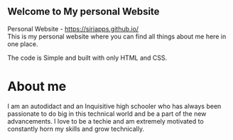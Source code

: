 ## Welcome to My personal Website
Personal Website - https://siriapps.github.io/ <br>
This is my personal website where you can find all things about me here in one place.

The code is Simple and built with only HTML and CSS.

# About me
I am an autodidact and an Inquisitive high schooler who has always been passionate to do big in this technical world and be a part of the new advancements. I love to be a techie and am extremely motivated to constantly horn my skills and grow technically.
